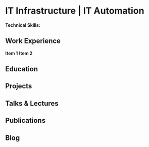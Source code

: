 # IT Infrastructure | IT Automation
#### Technical Skills:
## Work Experience
**Item 1**
**Item 2**
## Education
## Projects
## Talks & Lectures
## Publications
## Blog